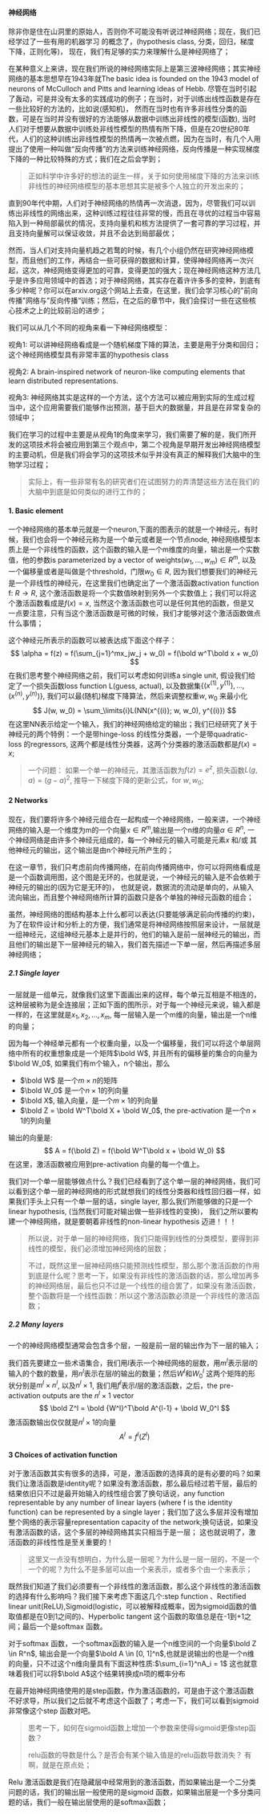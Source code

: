 #### 神经网络

除非你是住在山洞里的原始人，否则你不可能没有听说过神经网络；现在，我们已经学过了一些有用的机器学习 的概念了，(hypothesis class, 分类，回归，梯度下降，正则化等)， 现在，我们有足够的实力来理解什么是神经网络了；

在某种意义上来讲，现在我们所说的神经网络实际上是第三波神经网络；其实神经网络的基本思想早在1943年就The basic idea is founded on the 1943 model of neurons of McCulloch and Pitts and learning ideas of Hebb. 尽管在当时引起了轰动，可是并没有太多的实践成功的例子；在当时，对于训练出线性函数是存在一些比较好的方法的，比如说(感知机)， 然而在当时也有许多非线性分类的函数，可是在当时并没有很好的方法能够从数据中训练出非线性的模型(函数), 当时人们对于想要从数据中训练处非线性模型的热情有所下降，但是在20世纪80年代，人们的这种训练出非线性模型的热情再一次被点燃，因为在当时，有几个人用提出了使用一种叫做“反向传播”的方法来训练神经网络，反向传播是一种实现梯度下降的一种比较特殊的方式；我们在之后会学到；

> 正如科学中许多好的想法的诞生一样，关于如何使用梯度下降的方法来训练非线性的神经网络模型的基本思想其实是被多个人独立的开发出来的；

直到90年代中期，人们对于神经网络的热情再一次消退，因为，尽管我们可以训练出非线性的网络出来，这种训练过程往往非常的慢，而且在寻优的过程当中容易陷入到一种局部最优的情况，支持向量机和核方法提供了一套可靠的学习过程，并且支持向量解可以保证收敛，并且不会达到局部最优；

然而，当人们对支持向量机趋之若鹜的时候，有几个小组仍然在研究神经网络模型，而且他们的工作，再结合一些可获得的数据和计算，使得神经网络再一次兴起，这次，神经网络变得更加的可靠，变得更加的强大；现在神经网络这种方法几乎是许多应用领域中的首选；对于神经网络，其实存在着许许多多的变种，到底有多少种呢？你可以在arxiv.org这个网站上去查，在这里，我们会学习核心的"前向传播"网络与”反向传播“训练；然后，在之后的章节中，我们会探讨一些在这些核心技术之上的比较前沿的进步；

我们可以从几个不同的视角来看一下神经网络模型：

视角1: 可以讲神经网络看成是一个随机梯度下降的算法，主要是用于分类和回归；这个神经网络模型具有非常丰富的hypothesis class

视角2: A brain-inspired network of neuron-like computing elements that learn distributed representations.

视角3: 神经网络其实是这样的一个方法，这个方法可以被应用到实际的生成过程当中，这个应用需要我们能够作出预测，基于巨大的数据量，并且是在非常复杂的领域中；

我们在学习的过程中主要是从视角1的角度来学习，我们需要了解的是，我们所开发的这项技术将会被应用到第三个观点中，第二个视角是早期开发出神经网络模型的主要动机，但是我们将会学习的这项技术似乎并没有真正的解释我们大脑中的生物学习过程；

> 实际上，有一些非常有名的研究者们在试图努力的弄清楚这些方法在我们的大脑中到底是如何类似的进行工作的；



#### 1. Basic element

一个神经网络的基本单元就是一个neuron,下面的图表示的就是一个神经元，有时候，我们也会将一个神经元称为是一个单元或者是一个节点node, 神经网络模型本质上是一个非线性的函数，这个函数的输入是一个m维度的向量，输出是一个实数值，他的参数is parameterized by a vector of weights$(w_1, …, w_m) \in R^m$, 以及一个偏移量或者是叫做是个threshold，门限$w_0 \in R$, 因为我们想要我们的神经元是一个非线性的神经元，在这里我们也确定出了一个激活函数activation function f: $R \rightarrow R$, 这个激活函数是将一个实数值映射到另外一个实数值上；我们可以将这个激活函数看成是$f(x) = x$, 当然这个激活函数也可以是任何其他的函数，但是又一点要注意，只有当这个激活函数是可微的时候，我们才能够对这个激活函数做点什么事情；

这个神经元所表示的函数可以被表达成下面这个样子：
$$
\alpha = f(z) = f(\sum_{j=1}^mx_jw_j + w_0) = f(\bold w^T\bold x + w_0)
$$
在我们思考整个神经网络之前，我们可以考虑如何训练a single unit, 假设我们给定了一个损失函数loss function L(guess, actual), 以及数据集$\{ (x^{(1)}, y^{(1)}), …, (x^{(n)}, y^{(n)}) \}$, 我们可以最(随机)梯度下降算法，然后来调整权重$w, w_0$ 来最小化
$$
J(w, w_0) = \sum_\limits{i}L(NN(x^{(i)}; w, w_0), y^{(i)})
$$
在这里NN表示给定一个输入，我们的神经网络给定的输出；我们已经研究了关于神经元的两个特例：一个是带hinge-loss 的线性分类器，一个是带quadratic-loss 的regressors, 这两个都是线性分类器，这两个分类器的激活函数都是$f(x) = x$;

> 一个问题： 如果一个单一的神经元，其激活函数为$f(z) = e^z$, 损失函数$L(g, a) = (g - a)^2$, 推导一下梯度下降的更新公式，for $w, w_0$; 



#### 2 Networks

现在，我们要将许多个神经元组合在一起构成一个神经网络，一般来讲，一个神经网络的输入是一个维度为m的一个向量$x \in R^m$,输出是一个n维的向量$\alpha \in R^n$, 一个神经网络是由许多个神经元组成的，每一个神经元的输入可能是元素$x$ 和/或 其他神经元的输出，这个输出是由n个神经元所产生的；

在这一章节，我们只考虑前向传播网络，在前向传播网络中，你可以将网络看成是是一个函数调用图，这个图是无环的，也就是说，一个神经元的输入是不会依赖于神经元的输出的(因为它是无环的)， 也就是说，数据流的流动是单向的，从输入流向输出，而且整个神经网络所计算的函数只是各个单独的神经元函数的组合；

虽然，神经网络的图结构基本上什么都可以表达(只要能够满足前向传播的约束)，为了在软件设计和分析上的方便，我们通常是将神经网络按照层来设计，一层就是一组神经元，这组神经元基本上是并行的，他们的输入是前一层神经元的输出，而且他们的输出是下一层神经元的输入，我们首先描述一下单一层，然后再描述多层神经网络；

##### 2.1 Single layer

一层就是一组单元，就像我们这里下面画出来的这样，每个单元互相是不相连的，这种层被称为是全连接层；正如下面的图所示，对于每一个神经元来说，输入都是一样的，在这里就是$x_1, x_2, …, x_m$, 每一层输入是一个m维的向量，输出是一个n维的向量；

因为每一个神经单元都有一个权重向量，以及一个偏移量，我们可以将这个单层网络中所有的权重想象成是一个矩阵$\bold W$, 并且所有的偏移量的集合的向量为$\bold W_0$, 如果我们有m个输入，n个输出，那么

- $\bold W$ 是一个$m \times n$的矩阵
- $\bold W_0$ 是一个$n \times 1$的列向量
- $\bold X$, 输入向量，是一个$m \times 1$的列向量
- $\bold Z = \bold W^T\bold X + \bold W_0$, the pre-activation 是一个$n \times 1$的列向量

输出的向量是:
$$
A = f(\bold Z) = f(\bold W^T\bold x + \bold W_0) 
$$
在这里，激活函数被应用到pre-activation 向量的每一个值上。

我们对一个单一层能够做点什么？我们已经看到了这个单一层的神经网络，我们可以看到这个单一层的神经网络的形式就想我们的线性分类器和线性回归器一样，如果我们手头上只有一个单一层的话，single layer, 那么我们所能够做的只是一个linear hypothesis, (当然我们可能对输出做一些非线性的变换)， 我们之所以要构建一个神经网络，就是要朝着非线性的non-linear hypothesis 迈进！！！

> 所以说，对于单一层的神经网络，我们只能得到线性的分类模型，要得到非线性的模型，我们必须增加神经网络的层数；
>
> 不过，既然这里一层神经网络只能预测线性模型，那么那个激活函数的作用到底是什么呢？思考一下，如果没有非线性的激活函数的话，那么增加再多的神经网络层，最后也只不过是一个线性的组合罢了，如果没有激活函数，整个函数将是一个线性函数：所以这个激活函数必须是一个非线性的激活函数；



##### 2.2 Many layers

一个的神经网络模型通常会包含多个层，一般是前一层的输出作为下一层的输入；

我们首先要建立一些术语集合，我们用$l$表示一个神经网络的层数，用$m^l$表示层$l$的输入的个数的数量，用$n^l$表示在层$l$的输出的数量；然后$W^l$和$W_0^l$ 这两个矩阵的形状分别是$m^l \times n^l$, 以及$n^l \times 1$, 我们用$f^l$表示$l$层的激活函数，之后，the pre-activation outputs are the $n^l \times 1$ vector
$$
\bold Z^l = \bold {W^l}^T\bold A^{l-1} + \bold W_0^l
$$
激活函数输出仅仅就是$n^l \times 1$的向量
$$
A^l = f^l(Z^l)
$$

>



#### 3 Choices of activation function

对于激活函数其实有很多的选择，可是，激活函数的选择真的是有必要的吗？如果我们让激活函数是identity呢？如果没有激活函数，那么最后经过若干层，最后的结果依旧只不过是最开始输入的线性组合罢了换句话说，any function representable by any number of linear layers (where f is the identity function) can be represented by a single layer；我们加了这么多层并没有增加整个网络的表示容量representation capacity of the network;换句话说，如果没有激活函数的话，这个多层的神经网络其实只相当于是一层； 这也就说明了，激活函数的非线性性是至关重要的！

> 这里又一点没有想明白，为什么是一层呢？为什么是一层一层的，不是一个一个的呢？为什么不是多层可以由一个来表示，或者多个由一个来表示；

既然我们知道了我们必须要有一个非线性的激活函数，那么这个非线性的激活函数的选择有什么影响吗？我们接下来考虑下面这几个:step function 、Rectified linear unit(ReLU),Sigmoid(logistic，可以被解释成概率，因为sigmoid函数的值取值都是在0到1之间的)、Hyperbolic tangent 这个函数的取值总是在-1到+1之间；最后一个是softmax 函数。

对于softmax 函数，一个softmax函数的输入是一个n维空间的一个向量$\bold Z \in R^n$, 输出会是一个向量$\bold A \in [0, 1]^n$,也就是说输出的也是一个n维的向量，只不过这个n维向量具有下面这种性质:$\sum_{i=1}^nA_i = 1$  这也就意味着我们可以将$\bold A$这个结果转换成n项的概率分布

在最开始神经网络使用的是step函数，作为激活函数的，可是由于这个激活函数不好求导，所以我们之后就不考虑这个函数了；考虑一下，我们可以看到sigmoid 非常像这个step 函数对吧。

> 思考一下，如何在sigmoid函数上增加一个参数来使得sigmoid更像step函数？
>
> 
>
> relu函数的导数是什么？是否会有某个输入值是的relu函数导数消失？ 有啊，就是在原点处；

Relu 激活函数是我们在隐藏层中经常用到的激活函数，而如果输出是一个二分类问题的话，我们的输出层一般使用的是sigmoid 函数，如果输出层是一个多分类问题的话，我们一般在输出层使用的是softmax函数；





